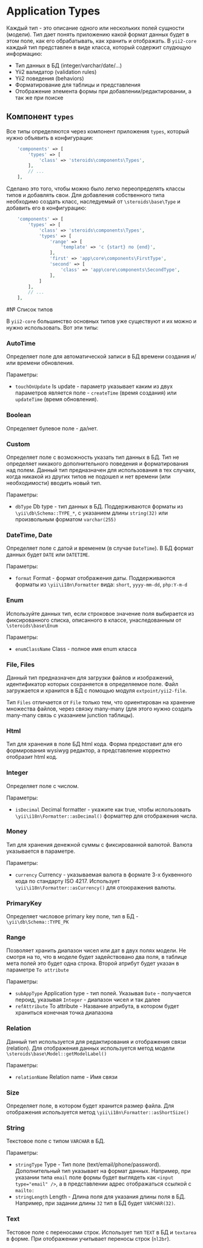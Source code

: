 # Application Types

Каждый тип - это описание одного или нескольких полей сущности (модели).
Тип дает понять приложению какой формат данных будет в этом поле, как его обрабатывать, как хранить и отображать.
В `yii2-core` каждый тип представлен в виде класса, который содержит слудющую информацию:

- Тип данных в БД (integer/varchar/date/...)
- Yii2 валидатор (validation rules)
- Yii2 поведения (behaviors)
- Форматирование для таблицы и представления
- Отображение элемента формы при добавлении/редактировании, а так же при поиске

## Компонент `types`

Все типы определяются через компонент приложения `types`, который нужно объявить в конфигурации:

```php
    'components' => [
        'types' => [
            'class' => 'steroids\components\Types',
        ],
        // ...
    ],
```

Сделано это того, чтобы можно было легко переопределять классы типов и добавлять свои.
Для добавления собственного типа необходимо создать класс, наследуемый от `\steroids\base\Type` и добавить его в конфигурацию:

```php
    'components' => [
        'types' => [
            'class' => 'steroids\components\Types',
            'types' => [
                'range' => [
                    'template' => 'с {start} по {end}',
                ],
                'first' => 'app\core\components\FirstType',
                'second' => [
                    'class' => 'app\core\components\SecondType',
                ],
            ]
        ],
        // ...
    ],
```

#№ Список типов

В `yii2-core` большинство основных типов уже существуют и их можно и нужно использовать. Вот эти типы:

### AutoTime

Определяет поле для автоматической записи в БД времени создания и/или времени обновления.

Параметры:

- `touchOnUpdate` Is update - параметр указывает каким из двух параметров является поле - `createTime` (время создания) или `updateTime` (время обновления).


### Boolean

Определяет булевое поле - да/нет.


### Custom

Определяет поле с возможность указать тип данных в БД. Тип не определяет никакого дополнительного поведения и форматирования над полем.
Данный тип предназначен для использования в тех случаях, когда никакой из других типов не подошел и нет времени (или необходимости) вводить новый тип.

Параметры:

- `dbType` Db type - тип данных в БД. Поддерживаются форматы из `\yii\db\Schema::TYPE_*`, с указанием длины `string(32)` или произвольным форматом `varchar(255)`


### DateTime, Date

Определяет поле с датой и временем (в случае `DateTime`). В БД формат данных будет `DATE` или `DATETIME`.

Параметры:

- `format` Format - формат отображения даты. Поддерживаются форматы из `\yii\i18n\Formatter` вида: `short`, `yyyy-mm-dd`, `php:Y-m-d`


### Enum

Используйте данных тип, если строковое значение поля выбирается из фиксированного списка, описанного в классе, унаследованным от `\steroids\base\Enum`

Параметры:

- `enumClassName` Class - полное имя enum класса


### File, Files

Данный тип предназначен для загрузки файлов и изображений, идентификатор которых сохраняется в определяемое поле.
Файл загружается и хранится в БД с помощью модуля `extpoint/yii2-file`.

Тип `Files` отличается от `File` только тем, что ориентирован на хранение множества файлов, через связку many-many (для этого нужно создать many-many связь с указанием junction таблицы).


### Html

Тип для хранения в поле БД html кода. Форма предоставит для его формирования wysiwyg редактор, а представление корректно отобразит html код.


### Integer

Определяет поле с числом.

Параметры:

- `isDecimal` Decimal formatter - укажите как true, чтобы использовать `\yii\i18n\Formatter::asDecimal()` форматтер для отображения числа.


### Money

Тип для хранения денежной суммы с фиксированной валютой. Валюта указывается в параметре.

Параметры:

- `currency` Currency - указываемая валюта в формате 3-х буквенного кода по стандарту ISO 4217. Использует `\yii\i18n\Formatter::asCurrency()` для отоюражения валюты.


### PrimaryKey

Определяет числовое primary key поле, тип в БД - `\yii\db\Schema::TYPE_PK`


### Range

Позволяет хранить диапазон чисел или дат в двух полях модели. Не смотря на то, что в моделе будет задействовано два поля, в таблице мета полей это будет одна строка. Второй атрибут будет указан в параметре `To attribute`

Параметры:

- `subAppType` Application type - тип полей. Указывая `Date` - получается пероид, указывая `Integer` - диапазон чисел и так далее
- `refAttribute` To attribute - Название атрибута, в котором будет храниться конечная точка диапазона


### Relation

Данный тип используется для редактирования и отображения связи (relation). Для отображения данных используется метод модели `\steroids\base\Model::getModelLabel()`

Параметры:

- `relationName` Relation name - Имя связи


### Size

Определяет поле, в котором будет хранится размер файла. Для отображения используется метод `\yii\i18n\Formatter::asShortSize()`


### String

Текстовое поле с типом `VARCHAR` в БД.

Параметры:

- `stringType` Type - Тип поле (text/email/phone/password). Дополнительный тип указывает на формат данных. Например, при указании типа `email` поле формы будет выглядеть как `<input type="email" />`, а в представлении адрес отображаться ссылкой с `mailto:`
- `stringLength` Length - Длина поля для указания длины поля в БД. Например, при задании длины `32` тип в БД будет `VARCHAR(32)`.


### Text

Тестовое поле с переносами строк. Использует тип `TEXT` в БД и `textarea` в форме. При отображении учитывает переносы строк (`nl2br`).